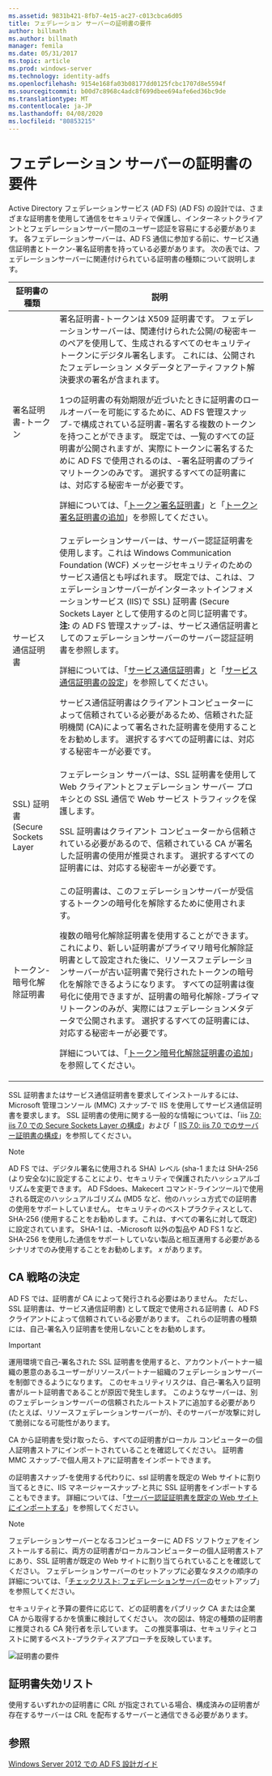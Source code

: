 ```yaml
---
ms.assetid: 9831b421-8fb7-4e15-ac27-c013cbca6d05
title: フェデレーション サーバーの証明書の要件
author: billmath
ms.author: billmath
manager: femila
ms.date: 05/31/2017
ms.topic: article
ms.prod: windows-server
ms.technology: identity-adfs
ms.openlocfilehash: 9154e168fa03b08177dd0125fcbc1707d8e5594f
ms.sourcegitcommit: b00d7c8968c4adc8f699dbee694afe6ed36bc9de
ms.translationtype: MT
ms.contentlocale: ja-JP
ms.lasthandoff: 04/08/2020
ms.locfileid: "80853215"
---
```

# <a name="certificate-requirements-for-federation-servers"></a>フェデレーション サーバーの証明書の要件

Active Directory フェデレーションサービス (AD FS) \(AD FS\) の設計では、さまざまな証明書を使用して通信をセキュリティで保護し、インターネットクライアントとフェデレーションサーバー間のユーザー認証を容易にする必要があります。 各フェデレーションサーバーは、AD FS 通信に参加する前に、サービス通信証明書とトークン\-署名証明書を持っている必要があります。 次の表では、フェデレーションサーバーに関連付けられている証明書の種類について説明します。  
  
|証明書の種類|説明|  
|--------------------|---------------|  
|署名証明書\-トークン|署名証明書\-トークンは X509 証明書です。 フェデレーションサーバーは、関連付けられた公開\/の秘密キーのペアを使用して、生成されるすべてのセキュリティトークンにデジタル署名します。 これには、公開されたフェデレーション メタデータとアーティファクト解決要求の署名が含まれます。<p>1つの証明書の有効期限が近づいたときに証明書のロールオーバーを可能にするために、AD FS 管理スナップ\-で構成されている証明書\-署名する複数のトークンを持つことができます。 既定では、一覧のすべての証明書が公開されますが、実際にトークンに署名するために AD FS で使用されるのは、\-署名証明書のプライマリトークンのみです。 選択するすべての証明書には、対応する秘密キーが必要です。<p>詳細については、「[トークン署名証明書](Token-Signing-Certificates.md)」と「[トークン署名証明書の追加](../../ad-fs/deployment/Add-a-Token-Signing-Certificate.md)」を参照してください。|  
|サービス通信証明書|フェデレーションサーバーは、サーバー認証証明書を使用します。これは Windows Communication Foundation \(WCF\) メッセージセキュリティのためのサービス通信とも呼ばれます。 既定では、これは、フェデレーションサーバーがインターネットインフォメーションサービス \(IIS\)で SSL\) 証明書 \(Secure Sockets Layer として使用するのと同じ証明書です。 **注:** の AD FS 管理スナップ\-は、サービス通信証明書としてのフェデレーションサーバーのサーバー認証証明書を参照します。<p>詳細については、「[サービス通信証明](Service-Communications-Certificates.md)書」と「[サービス通信証明書の設定](../../ad-fs/deployment/Set-a-Service-Communications-Certificate.md)」を参照してください。<p>サービス通信証明書はクライアントコンピューターによって信頼されている必要があるため、信頼された証明機関 \(CA\)によって署名された証明書を使用することをお勧めします。 選択するすべての証明書には、対応する秘密キーが必要です。|  
|SSL\) 証明書 \(Secure Sockets Layer|フェデレーション サーバーは、SSL 証明書を使用して Web クライアントとフェデレーション サーバー プロキシとの SSL 通信で Web サービス トラフィックを保護します。<p>SSL 証明書はクライアント コンピューターから信頼されている必要があるので、信頼されている CA が署名した証明書の使用が推奨されます。 選択するすべての証明書には、対応する秘密キーが必要です。|  
|トークン\-暗号化解除証明書|この証明書は、このフェデレーションサーバーが受信するトークンの暗号化を解除するために使用されます。<p>複数の暗号化解除証明書を使用することができます。 これにより、新しい証明書がプライマリ暗号化解除証明書として設定された後に、リソースフェデレーションサーバーが古い証明書で発行されたトークンの暗号化を解除できるようになります。 すべての証明書は復号化に使用できますが、証明書の暗号化解除\-プライマリトークンのみが、実際にはフェデレーションメタデータで公開されます。 選択するすべての証明書には、対応する秘密キーが必要です。<p>詳細については、「[トークン暗号化解除証明書の追加](../../ad-fs/deployment/Add-a-Token-Decrypting-Certificate.md)」を参照してください。|  
  
SSL 証明書またはサービス通信証明書を要求してインストールするには、Microsoft 管理コンソール \(MMC\) スナップ\-で IIS を使用してサービス通信証明書を要求します。 SSL 証明書の使用に関する一般的な情報については、「iis [7.0: iis 7.0 での Secure Sockets Layer の構成](https://go.microsoft.com/fwlink/?LinkID=108544)」および「 [IIS 7.0: iis 7.0 でのサーバー証明書の構成](https://go.microsoft.com/fwlink/?LinkID=108545)」を参照してください。  
  
> [!NOTE]  
> AD FS では、デジタル署名に使用される SHA\) レベル \(sha\-1 または SHA\-256 \(より安全な\)に設定することにより、セキュリティで保護されたハッシュアルゴリズムを変更できます。 AD FSdoes、Makecert コマンド\-ラインツール\)で使用される既定のハッシュアルゴリズム \(MD5 など、他のハッシュ方式での証明書の使用をサポートしていません。 セキュリティのベストプラクティスとして、SHA\-256 \(使用することをお勧めします。これは、すべての署名に対して既定\) に設定されています。 SHA\-1 は、\-Microsoft 以外の製品や AD FS 1 など、SHA\-256 を使用した通信をサポートしていない製品と相互運用する必要があるシナリオでのみ使用することをお勧めします。 *x* があります。  
  
## <a name="determining-your-ca-strategy"></a>CA 戦略の決定  
AD FS では、証明書が CA によって発行される必要はありません。 ただし、SSL 証明書は、サービス通信証明書\) として既定で使用される証明書 \(、AD FS クライアントによって信頼されている必要があります。 これらの証明書の種類には、自己\-署名入り証明書を使用しないことをお勧めします。  
  
> [!IMPORTANT]  
> 運用環境で自己\-署名された SSL 証明書を使用すると、アカウントパートナー組織の悪意のあるユーザーがリソースパートナー組織のフェデレーションサーバーを制御できるようになります。 このセキュリティリスクは、自己\-署名入り証明書がルート証明書であることが原因で発生します。 このようなサーバーは、別のフェデレーションサーバーの信頼されたルートストアに追加する必要があり \(たとえば、リソースフェデレーションサーバーが\)、そのサーバーが攻撃に対して脆弱になる可能性があります。  
  
CA から証明書を受け取ったら、すべての証明書がローカル コンピューターの個人証明書ストアにインポートされていることを確認してください。 証明書 MMC スナップ\-で個人用ストアに証明書をインポートできます。  
  
の証明書スナップ\-を使用する代わりに、ssl 証明書を既定の Web サイトに割り当てるときに、IIS マネージャースナップ\-と共に SSL 証明書をインポートすることもできます。 詳細については、「[サーバー認証証明書を既定の Web サイトにインポートする](../../ad-fs/deployment/Import-a-Server-Authentication-Certificate-to-the-Default-Web-Site.md)」を参照してください。  
  
> [!NOTE]  
> フェデレーションサーバーとなるコンピューターに AD FS ソフトウェアをインストールする前に、両方の証明書がローカルコンピューターの個人証明書ストアにあり、SSL 証明書が既定の Web サイトに割り当てられていることを確認してください。 フェデレーションサーバーのセットアップに必要なタスクの順序の詳細については、「[チェックリスト: フェデレーションサーバーの](../../ad-fs/deployment/Checklist--Setting-Up-a-Federation-Server.md)セットアップ」を参照してください。  
  
セキュリティと予算の要件に応じて、どの証明書をパブリック CA または企業 CA から取得するかを慎重に検討してください。 次の図は、特定の種類の証明書に推奨される CA 発行者を示しています。 この推奨事項は、セキュリティとコストに関するベスト\-プラクティスアプローチを反映しています。  
  
![証明書の要件](media/adfs2_fedserver_certstory_1.png)  
  
## <a name="certificate-revocation-lists"></a>証明書失効リスト  
使用するいずれかの証明書に CRL が指定されている場合、構成済みの証明書が存在するサーバーは CRL を配布するサーバーと通信できる必要があります。  
  
## <a name="see-also"></a>参照
[Windows Server 2012 での AD FS 設計ガイド](AD-FS-Design-Guide-in-Windows-Server-2012.md)
